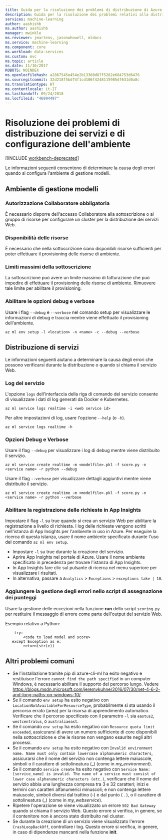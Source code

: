 ```yaml
---
title: Guida per la risoluzione dei problemi di distribuzione di Azure Machine Learning | Microsoft Docs
description: Guida per la risoluzione dei problemi relativi alla distribuzione e alla creazione di servizi
services: machine-learning
author: aashishb
ms.author: aashishb
manager: mwinkle
ms.reviewer: jmartens, jasonwhowell, mldocs
ms.service: machine-learning
ms.component: core
ms.workload: data-services
ms.custom: mvc
ms.topic: article
ms.date: 11/16/2017
ROBOTS: NOINDEX
ms.openlocfilehash: a2867545e454e2b13360d87f5282e684753d6476
ms.sourcegitcommit: 32d218f5bd74f1cd106f4248115985df631d0a8c
ms.translationtype: HT
ms.contentlocale: it-IT
ms.lasthandoff: 09/24/2018
ms.locfileid: "46994497"
---
```

# <a name="troubleshooting-service-deployment-and-environment-setup"></a>Risoluzione dei problemi di distribuzione dei servizi e di configurazione dell'ambiente

[!INCLUDE [workbench-deprecated](../../../includes/aml-deprecating-preview-2017.md)]

Le informazioni seguenti consentono di determinare la causa degli errori quando si configura l'ambiente di gestione modelli.

## <a name="model-management-environment"></a>Ambiente di gestione modelli
### <a name="contributor-permission-required"></a>Autorizzazione Collaboratore obbligatoria
È necessario disporre dell'accesso Collaboratore alla sottoscrizione o al gruppo di risorse per configurare un cluster per la distribuzione dei servizi Web.

### <a name="resource-availability"></a>Disponibilità delle risorse
È necessario che nella sottoscrizione siano disponibili risorse sufficienti per poter effettuare il provisioning delle risorse di ambiente.

### <a name="subscription-caps"></a>Limiti massimi della sottoscrizione
La sottoscrizione può avere un limite massimo di fatturazione che può impedire di effettuare il provisioning delle risorse di ambiente. Rimuovere tale limite per abilitare il provisioning.

### <a name="enable-debug-and-verbose-options"></a>Abilitare le opzioni debug e verbose
Usare i flag `--debug` e `--verbose` nel comando setup per visualizzare le informazioni di debug e traccia mentre viene effettuato il provisioning dell'ambiente.

```
az ml env setup -l <location> -n <name> -c --debug --verbose 
```

## <a name="service-deployment"></a>Distribuzione di servizi
Le informazioni seguenti aiutano a determinare la causa degli errori che possono verificarsi durante la distribuzione o quando si chiama il servizio Web.

### <a name="service-logs"></a>Log del servizio
L'opzione `logs` dell'interfaccia della riga di comando del servizio consente di visualizzare i dati di log generati da Docker e Kubernetes.

```
az ml service logs realtime -i <web service id>
```

Per altre impostazioni di log, usare l'opzione `--help` (o `-h`).

```
az ml service logs realtime -h
```

### <a name="debug-and-verbose-options"></a>Opzioni Debug e Verbose
Usare il flag `--debug` per visualizzare i log di debug mentre viene distribuito il servizio.

```
az ml service create realtime -m <modelfile>.pkl -f score.py -n <service name> -r python --debug
```

Usare il flag `--verbose` per visualizzare dettagli aggiuntivi mentre viene distribuito il servizio.

```
az ml service create realtime -m <modelfile>.pkl -f score.py -n <service name> -r python --verbose
```

### <a name="enable-request-logging-in-app-insights"></a>Abilitare la registrazione delle richieste in App Insights
Impostare il flag `-l` su true quando si crea un servizio Web per abilitare la registrazione a livello di richiesta. I log delle richieste vengono scritti nell'istanza di App Insights per l'ambiente in uso in Azure. Per eseguire la ricerca di questa istanza, usare il nome ambiente specificato durante l'uso del comando `az ml env setup`.

- Impostare `-l` su true durante la creazione del servizio.
- Aprire App Insights nel portale di Azure. Usare il nome ambiente specificato in precedenza per trovare l'istanza di App Insights.
- In App Insights fare clic sul pulsante di ricerca nel menu superiore per visualizzare i risultati.
- In alternativa, passare a `Analytics` > `Exceptions` > `exceptions take | 10`.


### <a name="add-error-handling-in-scoring-script"></a>Aggiungere la gestione degli errori nello script di assegnazione dei punteggi
Usare la gestione delle eccezioni nella funzione **run** dello script `scoring.py` per restituire il messaggio di errore come parte dell'output del servizio Web.

Esempio relativo a Python:
```
    try:
        <code to load model and score>
   except Exception as e:
        return(str(e))
```

## <a name="other-common-problems"></a>Altri problemi comuni
- Se l'installazione tramite pip di azure-cli-ml ha esito negativo e restituisce l'errore `cannot find the path specified` in un computer Windows, è necessario abilitare il supporto del percorso lungo. Vedere https://blogs.msdn.microsoft.com/jeremykuhne/2016/07/30/net-4-6-2-and-long-paths-on-windows-10/. 
- Se il comando `env setup` ha esito negativo con `LocationNotAvailableForResourceType`, probabilmente si sta usando il percorso errato (area) per la risorsa di apprendimento automatico. Verificare che il percorso specificato con il parametro `-l` sia `eastus2`, `westcentralus`, o `australiaeast`.
- Se il comando `env setup` ha esito negativo con `Resource quota limit exceeded`, assicurarsi di avere un numero sufficiente di core disponibili nella sottoscrizione e che le risorse non vengano esaurite negli altri processi.
- Se il comando `env setup` ha esito negativo con `Invalid environment name. Name must only contain lowercase alphanumeric characters`, assicurarsi che il nome del servizio non contenga lettere maiuscole, simboli o il carattere di sottolineatura (_) (come in *my_environment*).
- Se il comando `service create` ha esito negativo con `Service Name: [service_name] is invalid. The name of a service must consist of lower case alphanumeric characters (etc.)`, verificare che il nome del servizio abbia una lunghezza compresa tra 3 e 32 caratteri; inizi e termini con caratteri alfanumerici minuscoli; e non contenga lettere maiuscole, simboli diversi dal trattino (-) e dal punto ( . ), o il carattere di sottolineatura (_) (come in *my_webservice*).
- Ripetere l'operazione se viene visualizzato un errore `502 Bad Gateway` quando si chiama il servizio Web. Questo errore si verifica, in genere, se il contenitore non è ancora stato distribuito nel cluster.
- Se durante la creazione di un servizio viene visualizzato l'errore `CrashLoopBackOff`, controllare i log. Questo errore si verifica, in genere, in caso di dipendenze mancanti nella funzione **init**.
